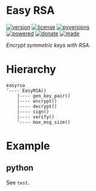 # Easy RSA

<badges>[![version](https://img.shields.io/pypi/v/easyrsa.svg)](https://pypi.org/project/easyrsa/)
[![license](https://img.shields.io/pypi/l/easyrsa.svg)](https://pypi.org/project/easyrsa/)
[![pyversions](https://img.shields.io/pypi/pyversions/easyrsa.svg)](https://pypi.org/project/easyrsa/)  
[![powered](https://img.shields.io/badge/Say-Thanks-ddddff.svg)](https://saythanks.io/to/foxe6)
[![donate](https://img.shields.io/badge/Donate-Paypal-0070ba.svg)](https://paypal.me/foxe6)
[![made](https://img.shields.io/badge/Made%20with-PyCharm-red.svg)](https://paypal.me/foxe6)
</badges>

<i>Encrypt symmetric keys with RSA.</i>

# Hierarchy

```
easyrsa
'---- EasyRSA()
    |---- gen_key_pair()
    |---- encrypt()
    |---- decrypt()
    |---- sign()
    |---- verify()
    '---- max_msg_size()
```

# Example

## python
See `test`.